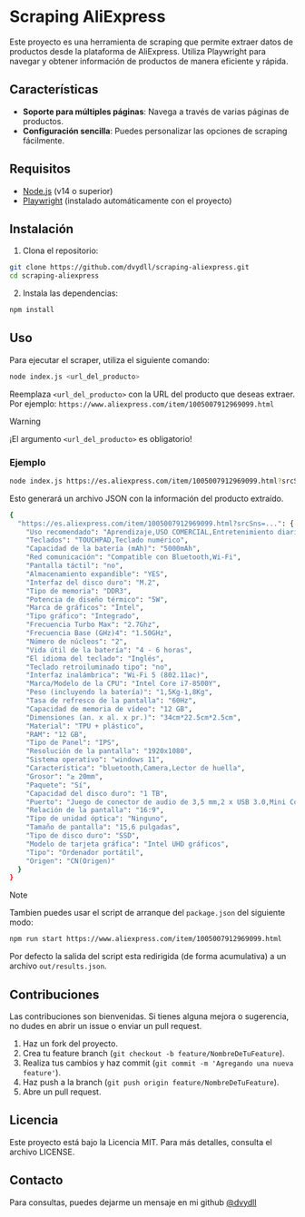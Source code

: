 # Scraping AliExpress

Este proyecto es una herramienta de scraping que permite extraer datos de productos desde la plataforma de AliExpress. Utiliza Playwright para navegar y obtener información de productos de manera eficiente y rápida.

## Características

<!--- **Extracción de datos**: Extrae información relevante de productos, incluyendo título, precio, imágenes, y especificaciones.-->
- **Soporte para múltiples páginas**: Navega a través de varias páginas de productos.
- **Configuración sencilla**: Puedes personalizar las opciones de scraping fácilmente.

## Requisitos

- [Node.js](https://nodejs.org/) (v14 o superior)
- [Playwright](https://playwright.dev/) (instalado automáticamente con el proyecto)

## Instalación

1. Clona el repositorio:

```bash
git clone https://github.com/dvydll/scraping-aliexpress.git
cd scraping-aliexpress
```

2. Instala las dependencias:

```bash
npm install
```

## Uso

Para ejecutar el scraper, utiliza el siguiente comando:

```bash
node index.js <url_del_producto>
```

Reemplaza `<url_del_producto>` con la URL del producto que deseas extraer. Por ejemplo: `https://www.aliexpress.com/item/1005007912969099.html`

> [!warning]
> ¡El argumento `<url_del_producto>` es obligatorio!

### Ejemplo

```bash
node index.js https://es.aliexpress.com/item/1005007912969099.html?srcSns=...
```

Esto generará un archivo JSON con la información del producto extraído.

```bash
{
  "https://es.aliexpress.com/item/1005007912969099.html?srcSns=...": {
    "Uso recomendado": "Aprendizaje,USO COMERCIAL,Entretenimiento diario",
    "Teclados": "TOUCHPAD,Teclado numérico",
    "Capacidad de la batería (mAh)": "5000mAh",
    "Red comunicación": "Compatible con Bluetooth,Wi-Fi",
    "Pantalla táctil": "no",
    "Almacenamiento expandible": "YES",
    "Interfaz del disco duro": "M.2",
    "Tipo de memoria": "DDR3",
    "Potencia de diseño térmico": "5W",
    "Marca de gráficos": "İntel",
    "Tipo gráfico": "Integrado",
    "Frecuencia Turbo Max": "2.7Ghz",
    "Frecuencia Base (GHz)4": "1.50GHz",
    "Número de núcleos": "2",
    "Vida útil de la batería": "4 - 6 horas",
    "El idioma del teclado": "Inglés",
    "Teclado retroiluminado tipo": "no",
    "Interfaz inalámbrica": "Wi-Fi 5 (802.11ac)",
    "Marca/Modelo de la CPU": "Intel Core i7-8500Y",
    "Peso (incluyendo la batería)": "1,5Kg-1,8Kg",
    "Tasa de refresco de la pantalla": "60Hz",
    "Capacidad de memoria de vídeo": "12 GB",
    "Dimensiones (an. x al. x pr.)": "34cm*22.5cm*2.5cm",
    "Material": "TPU + plástico",
    "RAM": "12 GB",
    "Tipo de Panel": "IPS",
    "Resolución de la pantalla": "1920x1080",
    "Sistema operativo": "windows 11",
    "Característica": "bluetooth,Camera,Lector de huella",
    "Grosor": "≥ 20mm",
    "Paquete": "Sí",
    "Capacidad del disco duro": "1 TB",
    "Puerto": "Juego de conector de audio de 3,5 mm,2 x USB 3.0,Mini Compatible con HDMI",
    "Relación de la pantalla": "16:9",
    "Tipo de unidad óptica": "Ninguno",
    "Tamaño de pantalla": "15,6 pulgadas",
    "Tipo de disco duro": "SSD",
    "Modelo de tarjeta gráfica": "Intel UHD gráficos",
    "Tipo": "Ordenador portátil",
    "Origen": "CN(Origen)"
  }
}
```

> [!note]
> Tambien puedes usar el script de arranque del `package.json` del siguiente modo:
> 
> ```bash
> npm run start https://www.aliexpress.com/item/1005007912969099.html
> ```
> 
> Por defecto la salida del script esta redirigida (de forma acumulativa) a un archivo `out/results.json`.

## Contribuciones

Las contribuciones son bienvenidas. Si tienes alguna mejora o sugerencia, no dudes en abrir un issue o enviar un pull request.

1. Haz un fork del proyecto.
2. Crea tu feature branch (`git checkout -b feature/NombreDeTuFeature`).
3. Realiza tus cambios y haz commit (`git commit -m 'Agregando una nueva feature'`).
4. Haz push a la branch (`git push origin feature/NombreDeTuFeature`).
5. Abre un pull request.

## Licencia

Este proyecto está bajo la Licencia MIT. Para más detalles, consulta el archivo LICENSE.

## Contacto

Para consultas, puedes dejarme un mensaje en mi github [@dvydll](https://github.com/dvydll)
